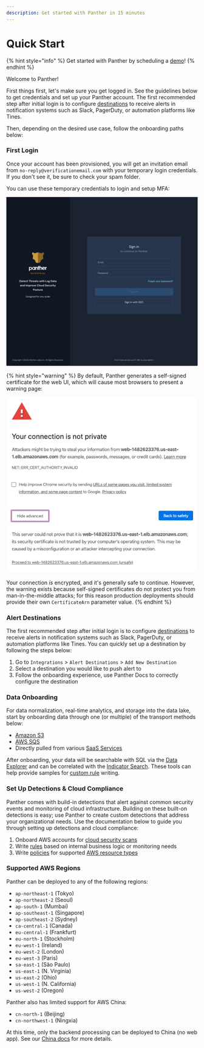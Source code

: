 ```yaml
---
description: Get started with Panther in 15 minutes
---
```


# Quick Start

{% hint style="info" %}
Get started with Panther by scheduling a [demo](https://runpanther.io/request-a-demo/)!
{% endhint %}

Welcome to Panther!

First things first, let's make sure you get logged in. See the guidelines below to get credentials and set up your Panther account. The first recommended step after initial login is to configure [destinations](destinations/README.md) to receive alerts in notification systems such as Slack, PagerDuty, or automation platforms like Tines.

Then, depending on the desired use case, follow the onboarding paths below:

### First Login

Once your account has been provisioned, you will get an invitation email from `no-reply@verificationemail.com` with your temporary login credentials. If you don't see it, be sure to check your spam folder.

You can use these temporary credentials to login and setup MFA:

![Login Screen](.gitbook/assets/quick-start-login.png)

{% hint style="warning" %}
By default, Panther generates a self-signed certificate for the web UI, which will cause most browsers to present a warning page:

![Self-Signed Certificate Warning](.gitbook/assets/quick-start-cert-warning%20%289%29%20%284%29%20%285%29.png)

Your connection _is_ encrypted, and it's generally safe to continue. However, the warning exists because self-signed certificates do not protect you from man-in-the-middle attacks; for this reason production deployments should provide their own `CertificateArn` parameter value.
{% endhint %}

### Alert Destinations

The first recommended step after initial login is to configure [destinations](destinations/README.md) to receive alerts in notification systems such as Slack, PagerDuty, or automation platforms like Tines. You can quickly set up a destination by following the steps below:

1. Go to  `Integrations` &gt; `Alert Destinations` &gt; `Add New Destination`
2. Select a destination you would like to push alert to
3. Follow the onboarding experience, use Panther Docs to correctly configure the destination

### Data Onboarding

For data normalization, real-time analytics, and storage into the data lake, start by onboarding data through one \(or multiple\) of the transport methods below:

* [Amazon S3](log-analysis/setup/s3.md)
* [AWS SQS](log-analysis/setup/sqs.md)
* Directly pulled from various [SaaS Services](data-onboarding/saas-logs)

After onboarding, your data will be searchable with SQL via the [Data Explorer](data-analytics/indicator-search) and can be correlated with the [Indicator Search](data-analytics/data-explorer). These tools can help provide samples for [custom rule](logs-analysis/rules/README.md) writing.

### Set Up Detections & Cloud Compliance

Panther comes with build-in detections that alert against common security events and monitoring of cloud infrastructure. Building on these built-on detections is easy; use Panther to create custom detections that address your organizational needs. Use the documentation below to guide you through setting up detections and cloud compliance:

1. Onboard AWS accounts for [cloud security scans](cloud-security/setup-cloud-accounts.md)
2. Write [rules](log-analysis/rules/README.md) based on internal business logic or monitoring needs
3. Write [policies](cloud-security/policies/README.md) for supported [AWS resource types](cloud-security/resources/README.md)

### Supported AWS Regions

Panther can be deployed to any of the following regions:

* `ap-northeast-1` \(Tokyo\)
* `ap-northeast-2` \(Seoul\)
* `ap-south-1` \(Mumbai\)
* `ap-southeast-1` \(Singapore\)
* `ap-southeast-2` \(Sydney\)
* `ca-central-1` \(Canada\)
* `eu-central-1` \(Frankfurt\)
* `eu-north-1` \(Stockholm\)
* `eu-west-1` \(Ireland\)
* `eu-west-2` \(London\)
* `eu-west-3` \(Paris\)
* `sa-east-1` \(São Paulo\)
* `us-east-1` \(N. Virginia\)
* `us-east-2` \(Ohio\)
* `us-west-1` \(N. California\)
* `us-west-2` \(Oregon\)

Panther also has limited support for AWS China:

* `cn-north-1` \(Beijing\)
* `cn-northwest-1` \(Ningxia\)

At this time, only the backend processing can be deployed to China \(no web app\). See our [China docs](https://docs.runpanther.io/help/china) for more details.

